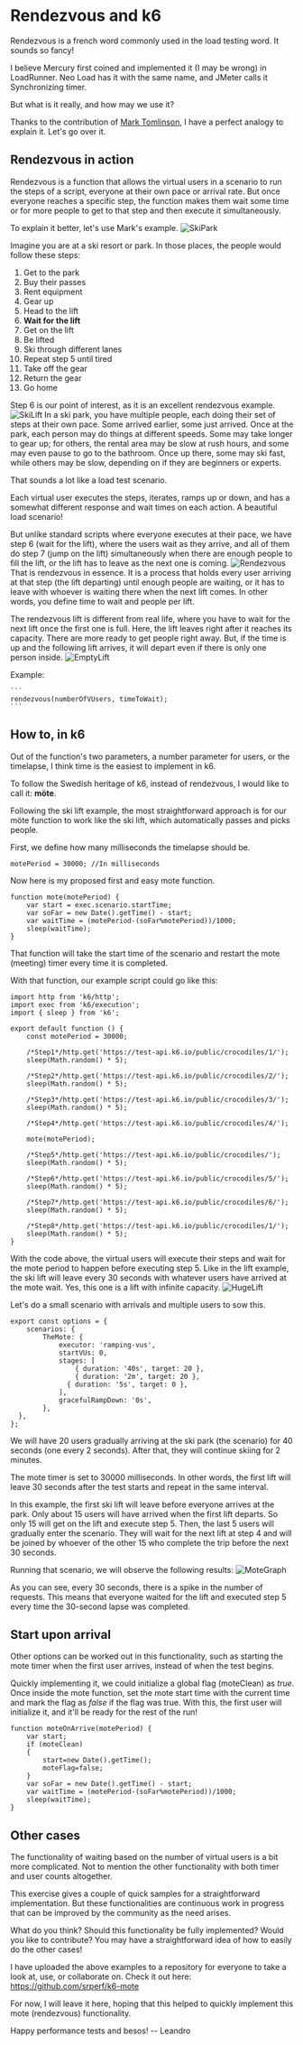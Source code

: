 # Rendezvous and k6
Rendezvous is a french word commonly used in the load testing word. It sounds so fancy!

I believe Mercury first coined and implemented it (I may be wrong) in LoadRunner. Neo Load has it with the same name, and JMeter calls it Synchronizing timer.

But what is it really, and how may we use it? 

Thanks to the contribution of [Mark Tomlinson](https://www.linkedin.com/in/mtomlins/), I have a perfect analogy to explain it. Let's go over it.

## Rendezvous in action

Rendezvous is a function that allows the virtual users in a scenario to run the steps of a script, everyone at their own pace or arrival rate. But once everyone reaches a specific step, the function makes them wait some time or for more people to get to that step and then execute it simultaneously.

To explain it better, let's use Mark's example.
![SkiPark](./images/skiPark.png)

Imagine you are at a ski resort or park. In those places, the people would follow these steps:

1.  Get to the park
2.  Buy their passes
3.  Rent equipment
4.  Gear up
5.  Head to the lift
6.  **Wait for the lift**
7.  Get on the lift
8.  Be lifted
9.  Ski through different lanes
10.  Repeat step 5 until tired
11.  Take off the gear
12.  Return the gear
13.  Go home

Step 6 is our point of interest, as it is an excellent rendezvous example.
![SkiLift](./images/skiLift1.png)
In a ski park, you have multiple people, each doing their set of steps at their own pace. Some arrived earlier, some just arrived. Once at the park, each person may do things at different speeds. Some may take longer to gear up; for others, the rental area may be slow at rush hours, and some may even pause to go to the bathroom. Once up there, some may ski fast, while others may be slow, depending on if they are beginners or experts.

That sounds a lot like a load test scenario.

Each virtual user executes the steps, iterates, ramps up or down, and has a somewhat different response and wait times on each action. A beautiful load scenario!

But unlike standard scripts where everyone executes at their pace, we have step 6 (wait for the lift), where the users wait as they arrive, and all of them do step 7 (jump on the lift) simultaneously when there are enough people to fill the lift, or the lift has to leave as the next one is coming.
![Rendezvous](./images/skiLiftQueue.png)
That is rendezvous in essence. It is a process that holds every user arriving at that step (the lift departing) until enough people are waiting, or it has to leave with whoever is waiting there when the next lift comes. In other words, you define time to wait and people per lift.

The rendezvous lift is different from real life, where you have to wait for the next lift once the first one is full. Here, the lift leaves right after it reaches its capacity. There are more ready to get people right away. But, if the time is up and the following lift arrives, it will depart even if there is only one person inside.
![EmptyLift](./images/skiLiftEmpty.png)

Example: 

	```
	rendezvous(numberOfVUsers, timeToWait);
	```

## How to, in k6

Out of the function's two parameters, a number parameter for users, or the timelapse, I think time is the easiest to implement in k6.

To follow the Swedish heritage of k6, instead of rendezvous, I would like to call it: **möte**.

Following the ski lift example, the most straightforward approach is for our möte function to work like the ski lift, which automatically passes and picks people.

First, we define how many milliseconds the timelapse should be.

``` 
motePeriod = 30000; //In milliseconds
```

  

Now here is my proposed first and easy mote function.

```
function mote(motePeriod) {
    var start = exec.scenario.startTime;
    var soFar = new Date().getTime() - start;
    var waitTime = (motePeriod-(soFar%motePeriod))/1000;
    sleep(waitTime);
}
```

That function will take the start time of the scenario and restart the mote (meeting) timer every time it is completed.

With that function, our example script could go like this:

```
import http from 'k6/http';
import exec from 'k6/execution';
import { sleep } from 'k6';

export default function () {
    const motePeriod = 30000;
    
    /*Step1*/http.get('https://test-api.k6.io/public/crocodiles/1/');
    sleep(Math.random() * 5);

    /*Step2*/http.get('https://test-api.k6.io/public/crocodiles/2/');
    sleep(Math.random() * 5);
    
    /*Step3*/http.get('https://test-api.k6.io/public/crocodiles/3/');
    sleep(Math.random() * 5);
    
    /*Step4*/http.get('https://test-api.k6.io/public/crocodiles/4/');
  
    mote(motePeriod);

    /*Step5*/http.get('https://test-api.k6.io/public/crocodiles/');
    sleep(Math.random() * 5);
    
    /*Step6*/http.get('https://test-api.k6.io/public/crocodiles/5/');
    sleep(Math.random() * 5);
    
    /*Step7*/http.get('https://test-api.k6.io/public/crocodiles/6/');
    sleep(Math.random() * 5);
    
    /*Step8*/http.get('https://test-api.k6.io/public/crocodiles/1/');
    sleep(Math.random() * 5);
}
```

With the code above, the virtual users will execute their steps and wait for the mote period to happen before executing step 5. Like in the lift example, the ski lift will leave every 30 seconds with whatever users have arrived at the mote wait. Yes, this one is a lift with infinite capacity.
![HugeLift](./images/skiLift2.png)

Let's do a small scenario with arrivals and multiple users to sow this.

```
export const options = {
    scenarios: {
        TheMote: {
            executor: 'ramping-vus',
            startVUs: 0,
            stages: [
                { duration: '40s', target: 20 },
                { duration: '2m', target: 20 },
              { duration: '5s', target: 0 },
            ],
            gracefulRampDown: '0s',
        },
  },
};
```

We will have 20 users gradually arriving at the ski park (the scenario) for 40 seconds (one every 2 seconds). After that, they will continue skiing for 2 minutes.

The mote timer is set to 30000 milliseconds. In other words, the first lift will leave 30 seconds after the test starts and repeat in the same interval.

In this example, the first ski lift will leave before everyone arrives at the park. Only about 15 users will have arrived when the first lift departs. So only 15 will get on the lift and execute step 5. Then, the last 5 users will gradually enter the scenario. They will wait for the next lift at step 4 and will be joined by whoever of the other 15 who complete the trip before the next 30 seconds.

Running that scenario, we will observe the following results:
![MoteGraph](./images/moteExplain.png)

As you can see, every 30 seconds, there is a spike in the number of requests. This means that everyone waited for the lift and executed step 5 every time the 30-second lapse was completed.

## Start upon arrival

Other options can be worked out in this functionality, such as starting the mote timer when the first user arrives, instead of when the test begins.

Quickly implementing it, we could initialize a global flag (moteClean) as _true_. Once inside the mote function, set the mote start time with the current time and mark the flag as _false_ if the flag was true. With this, the first user will initialize it, and it'll be ready for the rest of the run!

```
function moteOnArrive(motePeriod) {
    var start;
    if (moteClean)
    {
        start=new Date().getTime();
        moteFlag=false;
    }
    var soFar = new Date().getTime() - start;
    var waitTime = (motePeriod-(soFar%motePeriod))/1000;
    sleep(waitTime);
}
```

## Other cases

The functionality of waiting based on the number of virtual users is a bit more complicated. Not to mention the other functionality with both timer and user counts altogether.

This exercise gives a couple of quick samples for a straightforward implementation. But these functionalities are continuous work in progress that can be improved by the community as the need arises.

What do you think? Should this functionality be fully implemented? Would you like to contribute? You may have a straightforward idea of how to easily do the other cases!

I have uploaded the above examples to a repository for everyone to take a look at, use, or collaborate on. 
Check it out here: https://github.com/srperf/k6-mote

For now, I will leave it here, hoping that this helped to quickly implement this mote (rendezvous) functionality.

Happy performance tests and besos!
-- Leandro